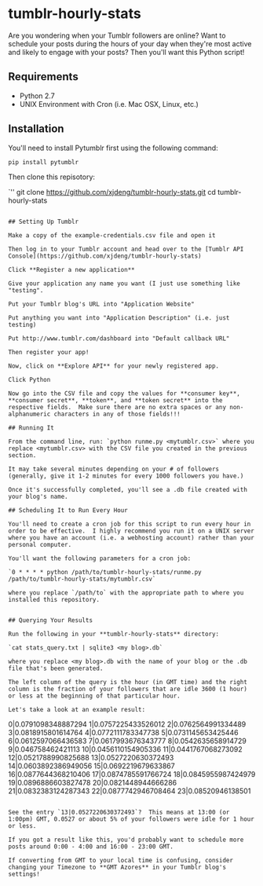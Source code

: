 # tumblr-hourly-stats

Are you wondering when your Tumblr followers are online?  Want to schedule your posts during the hours of your day when they're most active and likely to engage with your posts?  Then you'll want this Python script!

## Requirements

- Python 2.7
- UNIX Environment with Cron (i.e. Mac OSX, Linux, etc.)

## Installation

You'll need to install Pytumblr first using the following command:

`pip install pytumblr`

Then clone this repisotory:

`''
git clone https://github.com/xjdeng/tumblr-hourly-stats.git
cd tumblr-hourly-stats
```

## Setting Up Tumblr

Make a copy of the example-credentials.csv file and open it

Then log in to your Tumblr account and head over to the [Tumblr API Console](https://github.com/xjdeng/tumblr-hourly-stats)

Click **Register a new application**

Give your application any name you want (I just use something like "testing".

Put your Tumblr blog's URL into "Application Website"

Put anything you want into "Application Description" (i.e. just testing)

Put http://www.tumblr.com/dashboard into "Default callback URL"

Then register your app!

Now, click on **Explore API** for your newly registered app.

Click Python

Now go into the CSV file and copy the values for **consumer key**, **consumer secret**, **token**, and **token secret** into the respective fields.  Make sure there are no extra spaces or any non-alphanumeric characters in any of those fields!!!

## Running It

From the command line, run: `python runme.py <mytumblr.csv>` where you replace <mytumblr.csv> with the CSV file you created in the previous section.

It may take several minutes depending on your # of followers (generally, give it 1-2 minutes for every 1000 followers you have.)

Once it's successfully completed, you'll see a .db file created with your blog's name.

## Scheduling It to Run Every Hour

You'll need to create a cron job for this script to run every hour in order to be effective.  I highly recommend you run it on a UNIX server where you have an account (i.e. a webhosting account) rather than your personal computer.

You'll want the following parameters for a cron job:

`0 * * * * python /path/to/tumblr-hourly-stats/runme.py /path/to/tumblr-hourly-stats/mytumblr.csv`

where you replace `/path/to` with the appropriate path to where you installed this repository.


## Querying Your Results

Run the following in your **tumblr-hourly-stats** directory:

`cat stats_query.txt | sqlite3 <my blog>.db`

where you replace <my blog>.db with the name of your blog or the .db file that's been generated.

The left column of the query is the hour (in GMT time) and the right column is the fraction of your followers that are idle 3600 (1 hour) or less at the beginning of that particular hour.

Let's take a look at an example result:

```
0|0.0791098348887294
1|0.0757225433526012
2|0.0762564991334489
3|0.0818915801614764
4|0.0772111783347738
5|0.0731145653425446
6|0.0612597066436583
7|0.0617993676343777
8|0.0542635658914729
9|0.046758462421113
10|0.0456110154905336
11|0.0441767068273092
12|0.0521788990825688
13|0.0527220630372493
14|0.0603892386949056
15|0.0692219679633867
16|0.0877644368210406
17|0.0874785591766724
18|0.0845955987424979
19|0.0896886603827478
20|0.0821448944666286
21|0.0832383124287343
22|0.0877742946708464
23|0.08520946138501
```

See the entry `13|0.0527220630372493`?  This means at 13:00 (or 1:00pm) GMT, 0.0527 or about 5% of your followers were idle for 1 hour or less.

If you got a result like this, you'd probably want to schedule more posts around 0:00 - 4:00 and 16:00 - 23:00 GMT.

If converting from GMT to your local time is confusing, consider changing your Timezone to **GMT Azores** in your Tumblr blog's settings!



